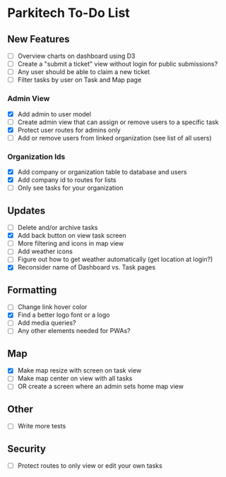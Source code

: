 # Parkitech To-Do List

## New Features

- [ ] Overview charts on dashboard using D3
- [ ] Create a "submit a ticket" view without login for public submissions?
- [ ] Any user should be able to claim a new ticket
- [ ] Filter tasks by user on Task and Map page

### Admin View

- [x] Add admin to user model
- [ ] Create admin view that can assign or remove users to a specific task
- [x] Protect user routes for admins only
- [ ] Add or remove users from linked organization (see list of all users)

### Organization Ids

- [x] Add company or organization table to database and users
- [x] Add company id to routes for lists
- [ ] Only see tasks for your organization

## Updates

- [ ] Delete and/or archive tasks
- [x] Add back button on view task screen
- [ ] More filtering and icons in map view
- [ ] Add weather icons
- [ ] Figure out how to get weather automatically (get location at login?)
- [x] Reconsider name of Dashboard vs. Task pages

## Formatting

- [ ] Change link hover color
- [x] Find a better logo font or a logo
- [ ] Add media queries?
- [ ] Any other elements needed for PWAs?

## Map

- [x] Make map resize with screen on task view
- [ ] Make map center on view with all tasks
- [ ] OR create a screen where an admin sets home map view

## Other

- [ ] Write more tests

## Security

- [ ] Protect routes to only view or edit your own tasks
